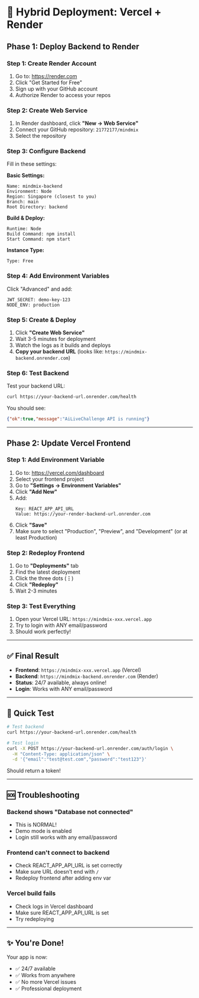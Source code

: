 # 🚀 Hybrid Deployment: Vercel + Render

## Phase 1: Deploy Backend to Render

### Step 1: Create Render Account
1. Go to: https://render.com
2. Click "Get Started for Free"
3. Sign up with your GitHub account
4. Authorize Render to access your repos

### Step 2: Create Web Service
1. In Render dashboard, click **"New → Web Service"**
2. Connect your GitHub repository: `21772177/mindmix`
3. Select the repository

### Step 3: Configure Backend
Fill in these settings:

**Basic Settings:**
```
Name: mindmix-backend
Environment: Node
Region: Singapore (closest to you)
Branch: main
Root Directory: backend
```

**Build & Deploy:**
```
Runtime: Node
Build Command: npm install
Start Command: npm start
```

**Instance Type:**
```
Type: Free
```

### Step 4: Add Environment Variables
Click "Advanced" and add:

```
JWT_SECRET: demo-key-123
NODE_ENV: production
```

### Step 5: Create & Deploy
1. Click **"Create Web Service"**
2. Wait 3-5 minutes for deployment
3. Watch the logs as it builds and deploys
4. **Copy your backend URL** (looks like: `https://mindmix-backend.onrender.com`)

### Step 6: Test Backend
Test your backend URL:
```bash
curl https://your-backend-url.onrender.com/health
```

You should see:
```json
{"ok":true,"message":"AiLiveChallenge API is running"}
```

---

## Phase 2: Update Vercel Frontend

### Step 1: Add Environment Variable
1. Go to: https://vercel.com/dashboard
2. Select your frontend project
3. Go to **"Settings → Environment Variables"**
4. Click **"Add New"**
5. Add:
   ```
   Key: REACT_APP_API_URL
   Value: https://your-render-backend-url.onrender.com
   ```
6. Click **"Save"**
7. Make sure to select "Production", "Preview", and "Development" (or at least Production)

### Step 2: Redeploy Frontend
1. Go to **"Deployments"** tab
2. Find the latest deployment
3. Click the three dots (**⋮**)
4. Click **"Redeploy"**
5. Wait 2-3 minutes

### Step 3: Test Everything
1. Open your Vercel URL: `https://mindmix-xxx.vercel.app`
2. Try to login with ANY email/password
3. Should work perfectly!

---

## ✅ Final Result

- **Frontend**: `https://mindmix-xxx.vercel.app` (Vercel)
- **Backend**: `https://mindmix-backend.onrender.com` (Render)
- **Status**: 24/7 available, always online!
- **Login**: Works with ANY email/password

---

## 🎯 Quick Test

```bash
# Test backend
curl https://your-backend-url.onrender.com/health

# Test login
curl -X POST https://your-backend-url.onrender.com/auth/login \
  -H "Content-Type: application/json" \
  -d '{"email":"test@test.com","password":"test123"}'
```

Should return a token!

---

## 🆘 Troubleshooting

### Backend shows "Database not connected"
- This is NORMAL!
- Demo mode is enabled
- Login still works with any email/password

### Frontend can't connect to backend
- Check REACT_APP_API_URL is set correctly
- Make sure URL doesn't end with `/`
- Redeploy frontend after adding env var

### Vercel build fails
- Check logs in Vercel dashboard
- Make sure REACT_APP_API_URL is set
- Try redeploying

---

## ✨ You're Done!

Your app is now:
- ✅ 24/7 available
- ✅ Works from anywhere
- ✅ No more Vercel issues
- ✅ Professional deployment

